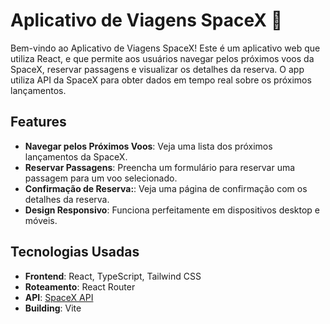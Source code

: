 # Aplicativo de Viagens SpaceX 🚀

Bem-vindo ao Aplicativo de Viagens SpaceX! Este é um aplicativo web que utiliza React, e que permite aos usuários navegar pelos próximos voos da SpaceX, reservar passagens e visualizar os detalhes da reserva. O app utiliza API da SpaceX para obter dados em tempo real sobre os próximos lançamentos.

## **Features**
- **Navegar pelos Próximos Voos**: Veja uma lista dos próximos lançamentos da SpaceX.
- **Reservar Passagens**: Preencha um formulário para reservar uma passagem para um voo selecionado.
- **Confirmação de Reserva:**: Veja uma página de confirmação com os detalhes da reserva.
- **Design Responsivo**: Funciona perfeitamente em dispositivos desktop e móveis.

## **Tecnologias Usadas**
- **Frontend**: React, TypeScript, Tailwind CSS
- **Roteamento**: React Router
- **API**: [SpaceX API](https://docs.spacexdata.com/)
- **Building**: Vite
